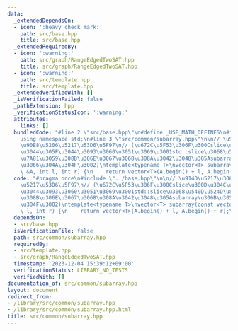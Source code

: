 ```yaml
---
data:
  _extendedDependsOn:
  - icon: ':heavy_check_mark:'
    path: src/base.hpp
    title: src/base.hpp
  _extendedRequiredBy:
  - icon: ':warning:'
    path: src/graph/RangeEdgedTwoSAT.hpp
    title: src/graph/RangeEdgedTwoSAT.hpp
  - icon: ':warning:'
    path: src/template.hpp
    title: src/template.hpp
  _extendedVerifiedWith: []
  _isVerificationFailed: false
  _pathExtension: hpp
  _verificationStatusIcon: ':warning:'
  attributes:
    links: []
  bundledCode: "#line 2 \"src/base.hpp\"\n#define _USE_MATH_DEFINES\n#include <bits/stdc++.h>\n\
    using namespace std;\n#line 3 \"src/common/subarray.hpp\"\n\n// \u914D\u5217\u306E\
    \u90E8\u5206\u5217\u53D6\u5F97\n// (\u672C\u5F53\u306F\u300Cslice\u300D\u304C\u4F7F\
    \u3044\u305F\u3044\u3093\u3060\u3051\u3069\u3001std::slice\u3068\u540D\u524D\u885D\
    \u7A81\u3059\u308B\u306E\u3067\u3068\u308A\u3042\u3048\u305Asubarray\u306B\u3057\
    \u3066\u304A\u304F\u3002)\ntemplate<typename T>\nvector<T> subarray(const vector<T>\
    \ &A, int l, int r) {\n    return vector<T>(A.begin() + l, A.begin() + r);\n}\n"
  code: "#pragma once\n#include \"../base.hpp\"\n\n// \u914D\u5217\u306E\u90E8\u5206\
    \u5217\u53D6\u5F97\n// (\u672C\u5F53\u306F\u300Cslice\u300D\u304C\u4F7F\u3044\u305F\
    \u3044\u3093\u3060\u3051\u3069\u3001std::slice\u3068\u540D\u524D\u885D\u7A81\u3059\
    \u308B\u306E\u3067\u3068\u308A\u3042\u3048\u305Asubarray\u306B\u3057\u3066\u304A\
    \u304F\u3002)\ntemplate<typename T>\nvector<T> subarray(const vector<T> &A, int\
    \ l, int r) {\n    return vector<T>(A.begin() + l, A.begin() + r);\n}\n"
  dependsOn:
  - src/base.hpp
  isVerificationFile: false
  path: src/common/subarray.hpp
  requiredBy:
  - src/template.hpp
  - src/graph/RangeEdgedTwoSAT.hpp
  timestamp: '2023-12-04 15:39:12+09:00'
  verificationStatus: LIBRARY_NO_TESTS
  verifiedWith: []
documentation_of: src/common/subarray.hpp
layout: document
redirect_from:
- /library/src/common/subarray.hpp
- /library/src/common/subarray.hpp.html
title: src/common/subarray.hpp
---
```


